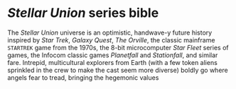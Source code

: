 # *Stellar Union* series bible

The *Stellar Union* universe is an optimistic, handwave-y future history inspired by *Star Trek*, *Galaxy Quest*, *The Orville*,  the classic mainframe `STARTREK` game from the 1970s, the 8-bit microcomputer *Star Fleet* series of games, the Infocom classic games *Planetfall* and *Stationfall*, and similar fare. Intrepid, multicultural explorers from Earth (with a few token aliens sprinkled in the crew to make the cast seem more diverse) boldly go where angels fear to tread, bringing the hegemonic values 
<!--stackedit_data:
eyJoaXN0b3J5IjpbMTUzMDk0NzcxMyw5NzI3MjQwNzYsMjEzMD
ExNjMwLDM3NDMxMzY1MF19
-->